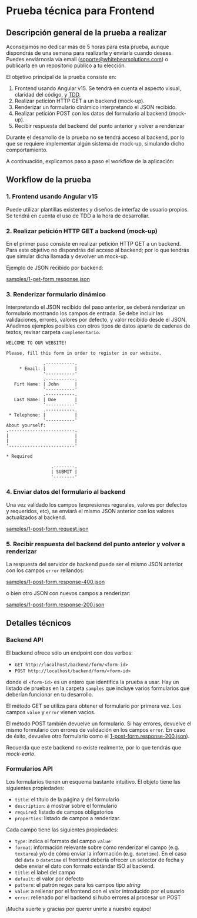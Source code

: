 # Prueba técnica para Frontend

## Descripción general de la prueba a realizar

Aconsejamos no dedicar más de 5 horas para esta prueba, aunque dispondrás de
una semana para realizarla y enviarla cuando desees. Puedes enviárnosla vía
email (soporte@whitebearsolutions.com) o publicarla en un repositorio público
a tu elección.

El objetivo principal de la prueba consiste en:

1. Frontend usando Angular v15. Se tendrá en cuenta el aspecto visual, claridad
   del código, y [TDD](https://en.wikipedia.org/wiki/Test-driven_development).
2. Realizar petición HTTP GET a un backend (mock-up).
3. Renderizar un formulario dinámico interpretando el JSON recibido.
4. Realizar petición POST con los datos del formulario al backend (mock-up).
5. Recibir respuesta del backend del punto anterior y volver a renderizar

Durante el desarrollo de la prueba no se tendrá acceso al backend, por lo que
se requiere implementar algún sistema de mock-up, simulando dicho
comportamiento.

A continuación, explicamos paso a paso el workflow de la aplicación:

## Workflow de la prueba

### 1. Frontend usando Angular v15

Puede utilizar plantillas existentes y diseños de interfaz de usuario propios.
Se tendrá en cuenta el uso de TDD a la hora de desarrollar.

### 2. Realizar petición HTTP GET a backend (mock-up)

En el primer paso consiste en realizar petición HTTP GET a un backend. Para
este objetivo no dispondrás del acceso al backend; por lo que tendrás que
simular dicha llamada y devolver un mock-up.

Ejemplo de JSON recibido por backend:

[samples/1-get-form.response.json](./samples/1-get-form.response.json)

### 3. Renderizar formulario dinámico

Interpretando el JSON recibido del paso anterior, se deberá renderizar un
formulario mostrando los campos de entrada. Se debe incluir las validaciones,
errores, valores por defecto, y valor recibido desde el JSON.
Añadimos ejemplos posibles con otros tipos de datos aparte de cadenas de
textos, revisar carpeta `complementario`.

```
WELCOME TO OUR WEBSITE!

Please, fill this form in order to register in our website.

              .-----------.
     * Email: |           |
              '-----------'
              .-----------.
   Firt Name: | John      |
              '-----------'
              .-----------.
   Last Name: | Doe       |
              '-----------'
              .-----------.
 * Telephone: |           |
              '-----------'
About yourself:
.-------------------------.
|                         |
|                         |
'-------------------------'

* Required

                 .--------.
                 | SUBMIT |
                 '--------'
```

### 4. Enviar datos del formulario al backend

Una vez validado los campos (expresiones regurales, valores por defectos y
requeridos, etc), se enviará el mismo JSON anterior con los valores
actualizados al backend.

[samples/1-post-form.request.json](./samples/1-post-form.request.json)

### 5. Recibir respuesta del backend del punto anterior y volver a renderizar

La respuesta del servidor de backend puede ser el mismo JSON anterior con los
campos `error` rellandos:

[samples/1-post-form.response-400.json](./samples/1-post-form.response-400.json)

o bien otro JSON con nuevos campos a renderizar:

[samples/1-post-form.response-200.json](./samples/1-post-form.response-200.json)

## Detalles técnicos

### Backend API

El backend ofrece sólo un endpoint con dos verbos:

- `GET http://localhost/backend/form/<form-id>`
- `POST http://localhost/backend/form/<form-id>`

donde el `<form-id>` es un entero que identifica la prueba a usar. Hay un
listado de pruebas en la carpeta `samples` que incluye varios formularios que
deberían funcionar en tu desarrollo.

El método GET se utiliza para obtener el formulario por primera vez. Los campos
`value` y `error` vienen vacíos.

El método POST también devuelve un formulario. Si hay errores, devuelve el
mismo formulario con errores de validación en los campos `error`. En caso de
éxito, devuelve otro formulario como el
[1-post-form.response-200.json](./samples/1-post-form.response-200.json)).

Recuerda que este backend no existe realmente, por lo que tendrás que
_mock-earlo_.

### Formularios API

Los formularios tienen un esquema bastante intuitivo. El objeto tiene las
siguientes propiedades:

- `title`: el título de la página y del formulario
- `description`: a mostrar sobre el formulario
- `required`: listado de campos obligatorios
- `properties`: listado de campos a renderizar.

Cada campo tiene las siguientes propiedades:

- `type`: indica el formato del campo `value`
- `format`: información relevante sobre cómo renderizar el campo (e.g.
  `textarea`) y/o de cómo enviar la información (e.g. `datetime`). En el caso
  del `date` o `datetime` el frontend debería ofrecer un selector de fecha y
  debe enviar el dato con formato estándar ISO al backend.
- `title`: el label del campo
- `default`: el valor por defecto
- `pattern`: el patrón regex para los campos tipo _string_
- `value`: a rellenar por el frontend con el valor introducido por el usuario
- `error`: rellenado por el backend si hubo errores al procesar un POST

¡Mucha suerte y gracias por querer unirte a nuestro equipo!
